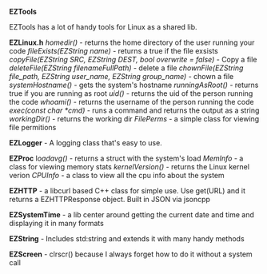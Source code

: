 **EZTools**

EZTools has a lot of handy tools for Linux as a shared lib.

**EZLinux.h**
_homedir()_ - returns the home directory of the user running your code
_fileExists(EZString name)_ - returns a true if the file exsists
_copyFile(EZString SRC, EZString DEST, bool overwrite = false)_ - Copy a file
_deleteFile(EZString filenameFullPath)_ - delete a file
_chownFile(EZString file_path, EZString user_name, EZString group_name)_ - chown a file
_systemHostname()_ - gets the system's hostname
_runningAsRoot()_ - returns true if you are running as root
_uid()_ - returns the uid of the person running the code
_whoami()_ - returns the username of the person running the code
_exec(const char \*cmd)_ - runs a command and returns the output as a string
_workingDir()_ - returns the working dir
_FilePerms_ - a simple class for viewing file permitions

**EZLogger** - A logging class that's easy to use.

**EZProc**
l*oadavg()* - returns a struct with the system's load
_MemInfo_ - a class for viewing memory stats
_kernelVersion()_ - returns the Linux kernel verion
_CPUInfo_ - a class to view all the cpu info about the system

**EZHTTP** - a libcurl based C++ class for simple use.  Use get(URL) and it returns a EZHTTPResponse object.  Built in JSON via jsoncpp

**EZSystemTime** - a lib center around getting the current date and time and displaying it in many formats

**EZString** - Includes std:string and extends it with many handy methods

**EZScreen** - clrscr() because I always forget how to do it without a system call
